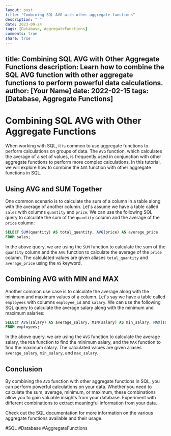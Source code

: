```yaml
---
layout: post
title: "Combining SQL AVG with other aggregate functions"
description: " "
date: 2023-09-24
tags: [Database, AggregateFunctions]
comments: true
share: true
---
```

title: Combining SQL AVG with Other Aggregate Functions
description: Learn how to combine the SQL AVG function with other aggregate functions to perform powerful data calculations.
author: [Your Name]
date: 2022-02-15
tags: [Database, Aggregate Functions]
---

# Combining SQL AVG with Other Aggregate Functions

When working with SQL, it is common to use aggregate functions to perform calculations on groups of data. The `AVG` function, which calculates the average of a set of values, is frequently used in conjunction with other aggregate functions to perform more complex calculations. In this tutorial, we will explore how to combine the `AVG` function with other aggregate functions in SQL.

## Using AVG and SUM Together

One common scenario is to calculate the sum of a column in a table along with the average of another column. Let's assume we have a table called `sales` with columns `quantity` and `price`. We can use the following SQL query to calculate the sum of the `quantity` column and the average of the `price` column:

```sql
SELECT SUM(quantity) AS total_quantity, AVG(price) AS average_price
FROM sales;
```

In the above query, we are using the `SUM` function to calculate the sum of the `quantity` column and the `AVG` function to calculate the average of the `price` column. The calculated values are given aliases `total_quantity` and `average_price` using the `AS` keyword.

## Combining AVG with MIN and MAX

Another common use case is to calculate the average along with the minimum and maximum values of a column. Let's say we have a table called `employees` with columns `employee_id` and `salary`. We can use the following SQL query to calculate the average salary along with the minimum and maximum salaries:

```sql
SELECT AVG(salary) AS average_salary, MIN(salary) AS min_salary, MAX(salary) AS max_salary
FROM employees;
```

In the above query, we are using the `AVG` function to calculate the average salary, the `MIN` function to find the minimum salary, and the `MAX` function to find the maximum salary. The calculated values are given aliases `average_salary`, `min_salary`, and `max_salary`.

## Conclusion

By combining the `AVG` function with other aggregate functions in SQL, you can perform powerful calculations on your data. Whether you need to calculate the sum, average, minimum, or maximum, these combinations allow you to gain valuable insights from your database. Experiment with different combinations to extract meaningful information from your data.

Check out the SQL documentation for more information on the various aggregate functions available and their usage.

#SQL #Database #AggregateFunctions